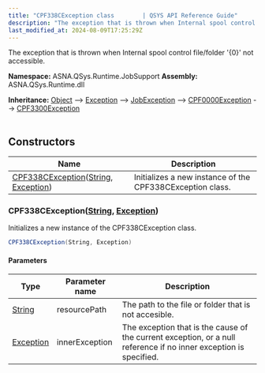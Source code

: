 ```yaml
---
title: "CPF338CException class        | QSYS API Reference Guide"
description: "The exception that is thrown when Internal spool control file/folder &#39;{0}&#39; not accessible. "
last_modified_at: 2024-08-09T17:25:29Z
---
```


The exception that is thrown when Internal spool control file/folder '{0}' not accessible.

**Namespace:** ASNA.QSys.Runtime.JobSupport
**Assembly:** ASNA.QSys.Runtime.dll

**Inheritance:** [Object](https://docs.microsoft.com/en-us/dotnet/api/system.object) --> [Exception](https://docs.microsoft.com/en-us/dotnet/api/system.exception) --> [JobException](/reference/runtime/qsys-runtime-job-support/job-exception.html) --> [CPF0000Exception](/reference/runtime/qsys-runtime-job-support/cpf-exceptions/cpf0000-exception.html) --> [CPF3300Exception](/reference/runtime/qsys-runtime-job-support/cpf-exceptions/cpf3300-exception.html)
<br>
<br>

## Constructors

| Name | Description |
| --- | --- |
| [CPF338CException](#cpf338cexceptionstring-exception)([String](https://docs.microsoft.com/en-us/dotnet/api/system.string), [Exception](https://docs.microsoft.com/en-us/dotnet/api/system.exception)) | Initializes a new instance of the CPF338CException class.

### CPF338CException([String](https://docs.microsoft.com/en-us/dotnet/api/system.string), [Exception](https://docs.microsoft.com/en-us/dotnet/api/system.exception))

Initializes a new instance of the CPF338CException class.

```cs
CPF338CException(String, Exception)
```

#### Parameters

| Type | Parameter name | Description
| --- | --- | ---
| [String](https://docs.microsoft.com/en-us/dotnet/api/system.string) | resourcePath | The path to the file or folder that is not accesible.
| [Exception](https://docs.microsoft.com/en-us/dotnet/api/system.exception) | innerException | The exception that is the cause of the current exception, or a null reference if no inner exception is specified.
